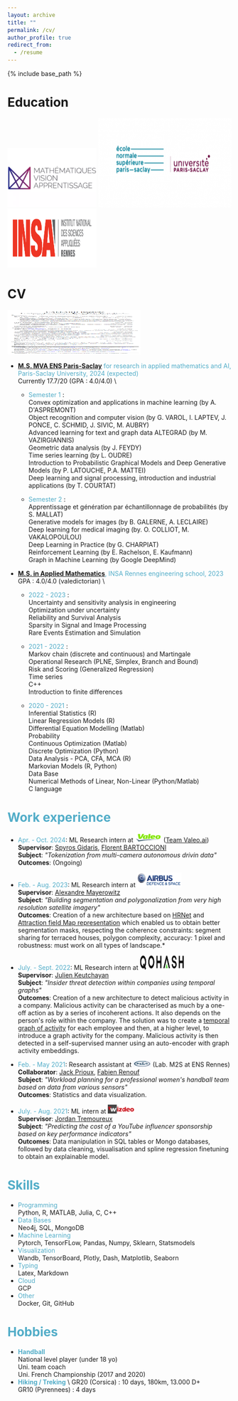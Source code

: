 ```yaml
---
layout: archive
title: ""
permalink: /cv/
author_profile: true
redirect_from:
  - /resume
---
```


{% include base_path %}

Education
======
<img src="/images/mva_logo.png" alt="MVA" width="200" height="133" /> <img src="/images/ens-ps.png" alt="MVA" width="300" height="200" /> <img src="/images/insa.png" alt="MVA" width="200" height="133" />

CV
======
<a href="/files/Resume_callard_baptiste.pdf" target="_blank"><img src="/images/resume.png" alt="Resume" width="300" height="100" /></a>


* <span style="color:rgba(82,173,200,255)">**[M.S. MVA ENS Paris-Saclay](https://www.master-mva.com/)** for research in applied mathematics and AI, Paris-Saclay University, 2024 (expected)</span> \
  Currently 17.7/20 (GPA : 4.0/4.0) \
  * <span style="color:rgba(82,173,200,255)">Semester 1 </span>: \
    Convex optimization and applications in machine learning (by A. D'ASPREMONT) \
    Object recognition and computer vision (by G. VAROL, I. LAPTEV, J. PONCE, C. SCHMID, J. SIVIC, M. AUBRY) \
    Advanced learning for text and graph data ALTEGRAD (by M. VAZIRGIANNIS) \
    Geometric data analysis (by J. FEYDY) \
    Time series learning (by L. OUDRE) \
    Introduction to Probabilistic Graphical Models and Deep Generative Models (by P. LATOUCHE, P.A. MATTEI) \
    Deep learning and signal processing, introduction and industrial applications (by T. COURTAT) 

  * <span style="color:rgba(82,173,200,255)">Semester 2</span> : \
    Apprentissage et génération par échantillonnage de probabilités (by S. MALLAT) \
    Generative models for images (by B. GALERNE, A. LECLAIRE) \
    Deep learning for medical imaging (by. O. COLLIOT, M. VAKALOPOULOU) \
    Deep Learning in Practice (by G. CHARPIAT) \
    Reinforcement Learning (by E. Rachelson, E. Kaufmann) \
    Graph in Machine Learning (by Google DeepMind) 

* <span style="color:rgba(82,173,200,255)">**[M.S. in Applied Mathematics](https://www.insa-rennes.fr/ma.html)**, INSA Rennes engineering school, 2023</span> \
  GPA : 4.0/4.0 (valedictorian) \
  * <span style="color:rgba(82,173,200,255)">2022 - 2023</span> : \
    Uncertainty and sensitivity analysis in engineering\
    Optimization under uncertainty\
    Reliability and Survival Analysis\
    Sparsity in Signal and Image Processing\
    Rare Events Estimation and Simulation

  * <span style="color:rgba(82,173,200,255)">2021 - 2022</span> : \
    Markov chain (discrete and continuous) and Martingale\
    Operational Research (PLNE, Simplex, Branch and Bound)\
    Risk and Scoring (Generalized Regression)\
    Time series\
    C++\
    Introduction to finite differences

  * <span style="color:rgba(82,173,200,255)">2020 - 2021</span> : \
    Inferential Statistics (R) \
    Linear Regression Models (R) \
    Differential Equation Modelling (Matlab) \
    Probability \
    Continuous Optimization (Matlab) \
    Discrete Optimization (Python) \
    Data Analysis - PCA, CFA, MCA (R) \
    Markovian Models (R, Python) \
    Data Base \
    Numerical Methods of Linear, Non-Linear (Python/Matlab) \
    C language

<span style="color:rgba(82,173,200,255)">Work experience</span>
======

* <span style="color:rgba(82,173,200,255)">Apr. - Oct. 2024</span>: ML Research intern at [<img src="/images/valeo_logo.png" alt="Valeo.ai" width="60" height="20" />](https://valeoai.github.io/blog/) ([Team Valeo.ai](https://valeoai.github.io/blog/)) \
  **Supervisor**: [Spyros Gidaris](https://scholar.google.fr/citations?user=7atfg7EAAAAJ&hl=en), [Florent BARTOCCIONI](https://scholar.google.com/citations?user=SemxkMwAAAAJ&hl=fr) \
  **Subject**: *"Tokenization from multi-camera autonomous drivin data"* \
  **Outcomes**: (Ongoing)

* <span style="color:rgba(82,173,200,255)">Feb. - Aug. 2023</span>: ML Research intern at [<img src="/images/Airbus.jpg" alt="Airbus" width="100" height="33" />](https://www.airbus.com/fr/space/space-made-in-france-by-airbus)\
  **Supervisor**: [Alexandre Mayerowitz](https://www.linkedin.com/in/alexandre-mayerowitz-393a45b7/?originalSubdomain=fr) \
  **Subject**: *"Building segmentation and polygonalization from very high resolution satellite imagery"* \
  **Outcomes**: Creation of a new architecture based on [HRNet](https://arxiv.org/abs/1908.07919) and [Attraction field Map representation](https://arxiv.org/abs/1812.021220) which enabled us to obtain better segmentation masks, respecting the coherence constraints: segment sharing for terraced houses, polygon complexity, accuracy: 1 pixel and robustness: must work on all types of landscape.*

* <span style="color:rgba(82,173,200,255)">July. - Sept. 2022</span>: ML Research intern at [<img src="/images/Qohash.png" alt="Qohash" width="100" height="33" />](https://qohash.com/about-us/)\
  **Supervisor**: [Julien Keutchayan](https://dblp.org/pid/202/2872.html) \
  **Subject**: *"Insider threat detection within companies using temporal graphs"* \
  **Outcomes**: Creation of a new architecture to detect malicious activity in a company. Malicious activity can be characterised as much by a one-off action as by a series of incoherent actions. It also depends on the person's role within the company. The solution was to create a [temporal graph of activity](https://github.com/graphaware/neo4j-timetree) for each employee and then, at a higher level, to introduce a graph activity for the company. Malicious activity is then detected in a self-supervised manner using an auto-encoder with graph activity embeddings. 

* <span style="color:rgba(82,173,200,255)">Feb. - May 2021</span>: Research assistant at [<img src="/images/m2s.png" alt="m2s" width="40" height="13.33" />](https://m2slab.com/) (Lab. M2S at ENS Rennes)\
  **Collaborator**: [Jack Prioux](https://scholar.google.com/citations?user=ebUlLVQAAAAJ&hl=fr), [Fabien Renouf](https://www.linkedin.com/in/fabien-renouf/) \
  **Subject**: *"Workload planning for a professional women's handball team based on data from various sensors"* \
  **Outcomes**: Statistics and data visualization.

* <span style="color:rgba(82,173,200,255)">July. - Aug. 2021</span>: ML intern at [<img src="/images/wizdeo.png" alt="wizdeo" width="60" height="20" />](https://www.wizdeo.com/en/about-us) \
  **Supervisor**: [Jordan Tremoureux](https://www.linkedin.com/in/jordantremoureux/?originalSubdomain=fr) \
  **Subject**: *"Predicting the cost of a YouTube influencer sponsorship based on key performance indicators"* \
  **Outcomes**: Data manipulation in SQL tables or Mongo databases, followed by data cleaning, visualisation and spline regression finetuning to obtain an explainable model.
  
<span style="color:rgba(82,173,200,255)"> Skills </span>
======
* <span style="color:rgba(82,173,200,255)"> Programming </span> \
  Python, R, MATLAB, Julia, C, C++
* <span style="color:rgba(82,173,200,255)"> Data Bases </span> \
  Neo4j, SQL, MongoDB
* <span style="color:rgba(82,173,200,255)"> Machine Learning </span> \
  Pytorch, TensorFLow, Pandas, Numpy, Sklearn, Statsmodels
* <span style="color:rgba(82,173,200,255)"> Visualization </span> \
  Wandb, TensorBoard, Plotly, Dash, Matplotlib, Seaborn
* <span style="color:rgba(82,173,200,255)"> Typing </span> \
  Latex, Markdown
* <span style="color:rgba(82,173,200,255)"> Cloud </span> \
  GCP
* <span style="color:rgba(82,173,200,255)"> Other </span> \
  Docker, Git, GitHub

<!-- Publications
======
  <ul>{% for post in site.publications reversed %}
    {% include archive-single-cv.html %}
  {% endfor %}</ul>
  
Talks
======
  <ul>{% for post in site.talks reversed %}
    {% include archive-single-talk-cv.html  %}
  {% endfor %}</ul>
  
Teaching
======
  <ul>{% for post in site.teaching reversed %}
    {% include archive-single-cv.html %}
  {% endfor %}</ul> -->
  
<span style="color:rgba(82,173,200,255)">Hobbies</span>
======
* <span style="color:rgba(82,173,200,255)">**Handball**</span> \
  National level player (under 18 yo) \
  Uni. team coach \
  Uni. French Championship (2017 and 2020) 
* <span style="color:rgba(82,173,200,255)">**Hiking / Treking**</span> \ 
  GR20 (Corsica) : 10 days, 180km, 13.000 D+  \
  GR10 (Pyrennees) : 4 days 
